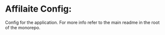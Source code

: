# Affilaite Config:

Config for the application. For more info refer to the main readme in the root of the monorepo.
